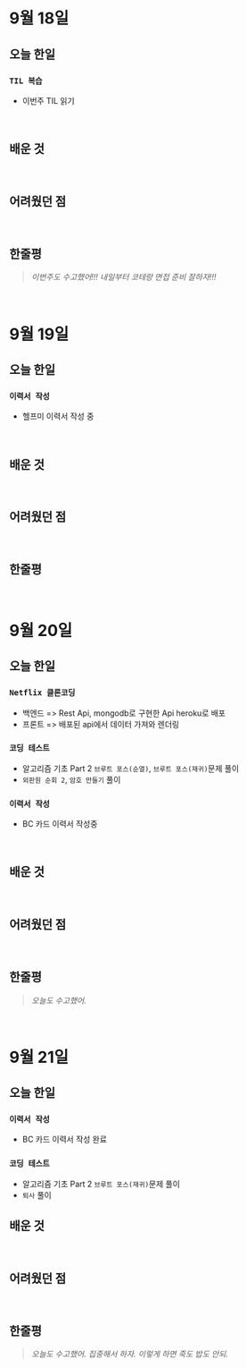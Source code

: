 # 9월 18일

## 오늘 한일

### `TIL 복습`

- 이번주 TIL 읽기

<br>

## 배운 것

<br>

## 어려웠던 점

<br>

## 한줄평

> _이번주도 수고했어!!! 내일부터 코테랑 면접 준비 잘하자!!!_

<br>

# 9월 19일

## 오늘 한일

### `이력서 작성`

- 헬프미 이력서 작성 중

<br>

## 배운 것

<br>

## 어려웠던 점

<br>

## 한줄평

<br>

# 9월 20일

## 오늘 한일

### `Netflix 클론코딩`

- 백엔드 => Rest Api, mongodb로 구현한 Api heroku로 배포
- 프론트 => 배포된 api에서 데이터 가져와 렌더링

### `코딩 테스트`

- 알고리즘 기초 Part 2 `브루트 포스(순열)`, `브루트 포스(재귀)`문제 풀이
- `외판원 순회 2`, `암호 만들기` 풀이

### `이력서 작성`

- BC 카드 이력서 작성중

<br>

## 배운 것

<br>

## 어려웠던 점

<br>

## 한줄평

> _오늘도 수고했어._

<br>

# 9월 21일

## 오늘 한일

### `이력서 작성`

- BC 카드 이력서 작성 완료

### `코딩 테스트`

- 알고리즘 기초 Part 2 `브루트 포스(재귀)`문제 풀이
- `퇴사` 풀이
  <br>

## 배운 것

<br>

## 어려웠던 점

<br>

## 한줄평

> _오늘도 수고했어. 집중해서 하자. 이렇게 하면 죽도 밥도 안되._

<br>
